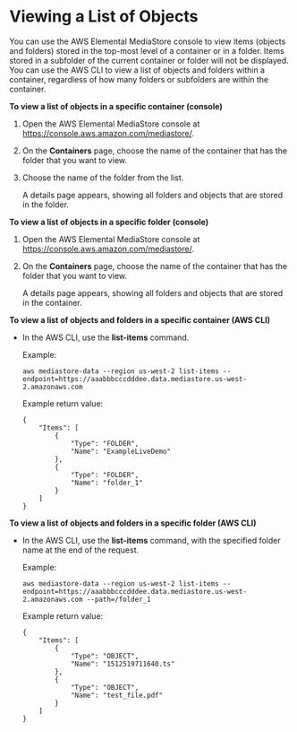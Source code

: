 # Viewing a List of Objects<a name="objects-view-list"></a>

You can use the AWS Elemental MediaStore console to view items \(objects and folders\) stored in the top\-most level of a container or in a folder\. Items stored in a subfolder of the current container or folder will not be displayed\. You can use the AWS CLI to view a list of objects and folders within a container, regardless of how many folders or subfolders are within the container\.

**To view a list of objects in a specific container \(console\)**

1. Open the AWS Elemental MediaStore console at [https://console\.aws\.amazon\.com/mediastore/](https://console.aws.amazon.com/mediastore/)\.

1. On the **Containers** page, choose the name of the container that has the folder that you want to view\. 

1. Choose the name of the folder from the list\.

   A details page appears, showing all folders and objects that are stored in the folder\.

**To view a list of objects in a specific folder \(console\)**

1. Open the AWS Elemental MediaStore console at [https://console\.aws\.amazon\.com/mediastore/](https://console.aws.amazon.com/mediastore/)\.

1. On the **Containers** page, choose the name of the container that has the folder that you want to view\. 

   A details page appears, showing all folders and objects that are stored in the container\.

**To view a list of objects and folders in a specific container \(AWS CLI\)**
+ In the AWS CLI, use the **list\-items** command\.

  Example:

  ```
  aws mediastore-data --region us-west-2 list-items --endpoint=https://aaabbbcccdddee.data.mediastore.us-west-2.amazonaws.com
  ```

  Example return value:

  ```
  {
      "Items": [
          {
              "Type": "FOLDER",
              "Name": "ExampleLiveDemo"
          },
          {
              "Type": "FOLDER",
              "Name": "folder_1"
          }
      ]
  }
  ```

**To view a list of objects and folders in a specific folder \(AWS CLI\)**
+ In the AWS CLI, use the **list\-items** command, with the specified folder name at the end of the request\.

  Example:

  ```
  aws mediastore-data --region us-west-2 list-items --endpoint=https://aaabbbcccdddee.data.mediastore.us-west-2.amazonaws.com --path=/folder_1
  ```

  Example return value:

  ```
  {
      "Items": [
          {
              "Type": "OBJECT",
              "Name": "1512519711640.ts"
          },
          {
              "Type": "OBJECT",
              "Name": "test_file.pdf"
          }
      ]
  }
  ```